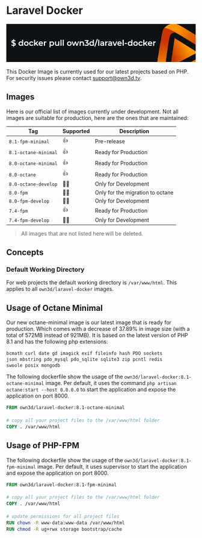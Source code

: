 # Laravel Docker

![](own3d-laravel-docker.png)

This Docker Image is currently used for our latest projects based on PHP. For security issues please contact support@own3d.tv.

## Images

Here is our official list of images currently under development. Not all images are suitable for production, here are the ones that are maintained:

| Tag                  | Supported | Description                      |
|----------------------|-----------|----------------------------------|
| `8.1-fpm-minimal`    | 👍        | Pre-release                      |
| `8.1-octane-minimal` | 👍        | Ready for Production             |
| `8.0-octane-minimal` | 👍        | Ready for Production             |
| `8.0-octane`         | 👍        | Ready for Production             |
| `8.0-octane-develop` | 🙅‍♀️      | Only for Development             |
| `8.0-fpm`            | 🙅‍♀️      | Only for the migration to octane |
| `8.0-fpm-develop`    | 🙅‍♀️      | Only for Development             |
| `7.4-fpm`            | 👍  ️     | Ready for Production             |
| `7.4-fpm-develop`    | 🙅‍♀️      | Only for Development             |

> All images that are not listed here will be deleted.

## Concepts

### Default Working Directory

For web projects the default working directory is `/var/www/html`. This applies to all `own3d/laravel-docker` images.

## Usage of Octane Minimal

Our new octane-minimal image is our latest image that is ready for production.
Which comes with a decrease of 37.89% in image size (with a total of 572MB instead of 921MB).
It is based on the latest version of PHP 8.1 and has the following php extensions:

```
bcmath curl date gd imagick exif fileinfo hash PDO sockets 
json mbstring pdo_mysql pdo_sqlite sqlite3 zip pcntl redis
swoole posix mongodb
```

The following dockerfile show the usage of the `own3d/laravel-docker:8.1-octane-minimal` image. Per default, it uses the
command `php artisan octane:start --host 0.0.0.0` to start the application and expose the application on port 8000.

```dockerfile
FROM own3d/laravel-docker:8.1-octane-minimal

# copy all your project files to the /var/www/html folder
COPY . /var/www/html
```

## Usage of PHP-FPM

The following dockerfile show the usage of the `own3d/laravel-docker:8.1-fpm-minimal` image. Per default, it uses supervisor to start the application and expose the application on port 8000.

```dockerfile
FROM own3d/laravel-docker:8.1-fpm-minimal

# copy all your project files to the /var/www/html folder
COPY . /var/www/html

# update permissions for all project files
RUN chown -R www-data:www-data /var/www/html
RUN chmod -R ug+rwx storage bootstrap/cache
```
